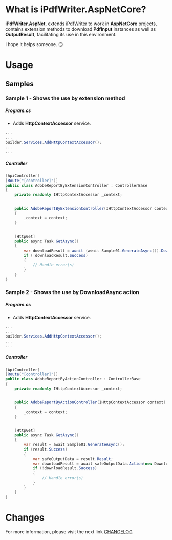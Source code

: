 # What is iPdfWriter.AspNetCore?

**iPdfWriter.AspNet**, extends [iPdfWriter](https://github.com/iAJTin/iPdfWriter) to work in **AspNetCore** projects, contains extension methods to download **PdfInput** instances as well as **OutputResult**, facilitating its use in this environment.

I hope it helps someone. :smirk:

# Usage

## Samples

### Sample 1 - Shows the use by extension method

##### Program.cs

- Adds **HttpContextAccessor** service.

```csharp
...
...
builder.Services.AddHttpContextAccessor();
...
...
```

##### Controller

```csharp
[ApiController]
[Route("[controller]")]
public class AdobeReportByExtensionController : ControllerBase
{
    private readonly IHttpContextAccessor _context;


    public AdobeReportByExtensionController(IHttpContextAccessor context)
    {
        _context = context;
    }


    [HttpGet]
    public async Task GetAsync()
    {
        var downloadResult = await (await Sample01.GenerateAsync()).DownloadAsync(context: _context.HttpContext);
        if (!downloadResult.Success)
        {
            // Handle error(s)
        }
    }
}
```

### Sample 2 - Shows the use by DownloadAsync action

##### Program.cs

- Adds **HttpContextAccessor** service.

```csharp
...
...
builder.Services.AddHttpContextAccessor();
...
...
```

##### Controller

```csharp   
[ApiController]
[Route("[controller]")]
public class AdobeReportByActionController : ControllerBase
{
    private readonly IHttpContextAccessor _context;


    public AdobeReportByActionController(IHttpContextAccessor context)
    {
        _context = context;
    }


    [HttpGet]
    public async Task GetAsync()
    {
        var result = await Sample01.GenerateAsync();
        if (result.Success)
        {
            var safeOutputData = result.Result;
            var downloadResult = await safeOutputData.Action(new DownloadAsync { Context = _context.HttpContext });
            if (!downloadResult.Success)
            {
                // Handle error(s)
            }
        }
    }
}
```

# Changes

For more information, please visit the next link [CHANGELOG](https://github.com/iAJTin/iPdfWriter.AspNetCore/blob/master/CHANGELOG.md)

